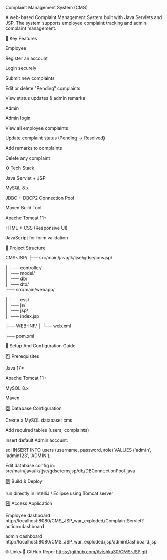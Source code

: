 
Complaint Management System (CMS)

 A web-based Complaint Management System built with Java Servlets and JSP.
 The system supports employee complaint tracking and admin complaint management.

🎯 Key Features

Employee

Register an account

Login securely

Submit new complaints

Edit or delete "Pending" complaints

View status updates & admin remarks


Admin

Admin login

View all employee complaints

Update complaint status (Pending → Resolved)

Add remarks to complaints

Delete any complaint


⚙️ Tech Stack

Java Servlet + JSP

MySQL 8.x

JDBC + DBCP2 Connection Pool

Maven Build Tool

Apache Tomcat 11+

HTML + CSS (Responsive UI)

JavaScript for form validation


📂 Project Structure

CMS-JSP/
├── src/main/java/lk/ijse/gdse/cmsjsp/

│   ├── controller/        
│   ├── model/             
│   ├── db/                 
│   ├── dto/               
├── src/main/webapp/

│   ├── css/               
│   ├── js/                 
│   ├── jsp/               
│   └── index.jsp

├── WEB-INF/
│   └── web.xml

├── pom.xml

🚀 Setup And Configuration Guide

1️⃣ Prerequisites

Java 17+

Apache Tomcat 11+

MySQL 8.x

Maven


2️⃣ Database Configuration

Create a MySQL database: cms

Add required tables (users, complaints)

Insert default Admin account:

sql
INSERT INTO users (username, password, role) VALUES ('admin', 'admin123', 'ADMIN');

Edit database config in:
 src/main/java/lk/ijse/gdse/cmsjsp/db/DBConnectionPool.java


3️⃣ Build & Deploy

run directly in IntelliJ / Eclipse using Tomcat server

4️⃣ Access Application

Employee dashboard
http://localhost:8080/CMS_JSP_war_exploded/ComplaintServlet?action=dashboard

admin dashboard
http://localhost:8080/CMS_JSP_war_exploded/jsp/adminDashboard.jsp


🌐 Links
🔗 GitHub Repo: https://github.com/Avishka30/CMS-JSP.git

